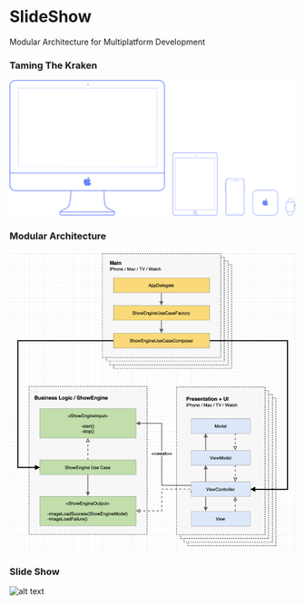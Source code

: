 # SlideShow
Modular Architecture for Multiplatform Development

### Taming The Kraken
![alt text](https://github.com/mlego/SlideShow/blob/master/Docs/5%20devices.png "The Kraken")

### Modular Architecture

![alt text](https://github.com/mlego/SlideShow/blob/master/Docs/modular%20architecture.png "Modular Architecture")

### Slide Show

![alt text](https://github.com/mlego/SlideShow/blob/master/Docs/slideshow.png "Slide Show")
